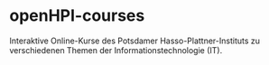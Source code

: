 # openHPI-courses
Interaktive Online-Kurse des Potsdamer Hasso-Plattner-Instituts zu verschiedenen Themen der Informationstechnologie (IT).
